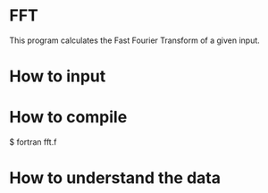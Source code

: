 # FFT
This program calculates the Fast Fourier Transform of a given input.

# How to input

# How to compile

 $ fortran fft.f

# How to understand the data
